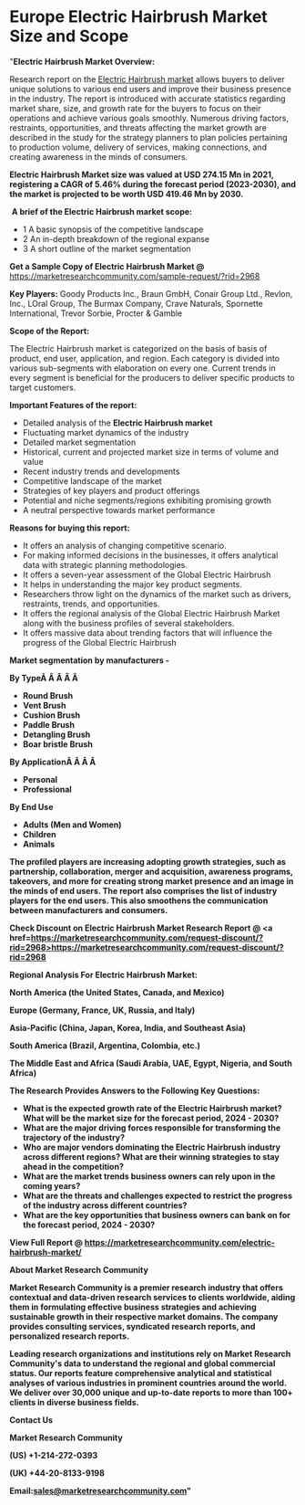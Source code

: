 # Europe Electric Hairbrush Market Size and Scope 
"<strong>Electric Hairbrush Market Overview:</strong>

Research report on the <a href=https://marketresearchcommunity.com/electric-hairbrush-market/>Electric Hairbrush market</a> allows buyers to deliver unique solutions to various end users and improve their business presence in the industry. The report is introduced with accurate statistics regarding market share, size, and growth rate for the buyers to focus on their operations and achieve various goals smoothly. Numerous driving factors, restraints, opportunities, and threats affecting the market growth are described in the study for the strategy planners to plan policies pertaining to production volume, delivery of services, making connections, and creating awareness in the minds of consumers.

<strong>Electric Hairbrush Market size was valued at USD 274.15 Mn in 2021, registering a CAGR of 5.46% during the forecast period (2023-2030), and the market is projected to be worth USD 419.46 Mn by 2030.</strong>

 <Strong>A brief of the Electric Hairbrush market scope:</Strong>
<ul>
 <li>1  A basic synopsis of the competitive landscape</li>
 <li>2  An in-depth breakdown of the regional expanse</li>
 <li>3  A short outline of the market segmentation</li>
</ul>
<strong>Get a Sample Copy of Electric Hairbrush Market @ </b></strong><a href=https://marketresearchcommunity.com/sample-request/?rid=2968><u>https://marketresearchcommunity.com/sample-request/?rid=2968</u></a>

<strong>Key Players:</strong> 
Goody Products Inc., Braun GmbH, Conair Group Ltd., Revlon, Inc., LOral Group, The Burmax Company, Crave Naturals, Spornette International, Trevor Sorbie, Procter &amp; Gamble

<strong>Scope of the Report:</strong>

The Electric Hairbrush market is categorized on the basis of basis of product, end user, application, and region. Each category is divided into various sub-segments with elaboration on every one. Current trends in every segment is beneficial for the producers to deliver specific products to target customers.

<strong><b>Important Features of the report:</b></strong>
<ul>
  <li>Detailed analysis of the <strong><b>Electric Hairbrush </b></strong><strong><b>market</b></strong></li>
  <li>Fluctuating market dynamics of the industry</li>
  <li>Detailed market segmentation</li>
  <li>Historical, current and projected market size in terms of volume and value</li>
  <li>Recent industry trends and developments</li>
  <li>Competitive landscape of the market</li>
  <li>Strategies of key players and product offerings</li>
  <li>Potential and niche segments/regions exhibiting promising growth</li>
  <li>A neutral perspective towards market performance</li>
</ul>
<strong><b>Reasons for buying this report:</b></strong>
<ul>
  <li>It offers an analysis of changing competitive scenario.</li>
  <li>For making informed decisions in the businesses, it offers analytical data with strategic planning methodologies.</li>
  <li>It offers a seven-year assessment of the Global Electric Hairbrush</li>
  <li>It helps in understanding the major key product segments.</li>
  <li>Researchers throw light on the dynamics of the market such as drivers, restraints, trends, and opportunities.</li>
  <li>It offers the regional analysis of the Global Electric Hairbrush Market along with the business profiles of several stakeholders.</li>
  <li>It offers massive data about trending factors that will influence the progress of the Global Electric Hairbrush</li>
</ul>

<strong>Market segmentation by manufacturers -</strong>


<strong><strong>By TypeÂ Â Â Â Â  </strong></h4>
<ul>
 	<li>Round Brush</li>
 	<li>Vent Brush</li>
 	<li>Cushion Brush</li>
 	<li>Paddle Brush</li>
 	<li>Detangling Brush</li>
 	<li>Boar bristle Brush</li>
</ul>
<strong><strong>By ApplicationÂ Â Â Â  </strong></h4>
<ul>
 	<li>Personal</li>
 	<li>Professional</li>
</ul>
<strong><strong>By End Use </strong></h4>
<ul>
 	<li>Adults (Men and Women)</li>
 	<li>Children</li>
 	<li>Animals</li>
</ul>

The profiled players are increasing adopting growth strategies, such as partnership, collaboration, merger and acquisition, awareness programs, takeovers, and more for creating strong market presence and an image in the minds of end users. The report also comprises the list of industry players for the end users. This also smoothens the communication between manufacturers and consumers.

<strong><b>Check Discount on Electric Hairbrush Market Research Report @ </b></strong><a href=https://marketresearchcommunity.com/request-discount/?rid=2968><u>https://marketresearchcommunity.com/request-discount/?rid=2968</u></a>

<strong>Regional Analysis For Electric Hairbrush Market:</strong>

<strong>North America</strong> (the United States, Canada, and Mexico)

<strong>Europe</strong> (Germany, France, UK, Russia, and Italy)

<strong>Asia-Pacific</strong> (China, Japan, Korea, India, and Southeast Asia)

<strong>South America</strong> (Brazil, Argentina, Colombia, etc.)

<strong>The Middle East and Africa</strong> (Saudi Arabia, UAE, Egypt, Nigeria, and South Africa)

<strong>The Research Provides Answers to the Following Key Questions:</strong>
<ul>
 	<li>What is the expected growth rate of the Electric Hairbrush market? What will be the market size for the forecast period, 2024 - 2030?</li>
 	<li>What are the major driving forces responsible for transforming the trajectory of the industry?</li>
 	<li>Who are major vendors dominating the Electric Hairbrush industry across different regions? What are their winning strategies to stay ahead in the competition?</li>
 	<li>What are the market trends business owners can rely upon in the coming years?</li>
 	<li>What are the threats and challenges expected to restrict the progress of the industry across different countries?</li>
 	<li>What are the key opportunities that business owners can bank on for the forecast period, 2024 - 2030?</li>
</ul>

<strong>View Full Report @</strong> <a href=https://marketresearchcommunity.com/electric-hairbrush-market/>https://marketresearchcommunity.com/electric-hairbrush-market/</a>

<strong>About Market Research Community</strong>

Market Research Community is a premier research industry that offers contextual and data-driven research services to clients worldwide, aiding them in formulating effective business strategies and achieving sustainable growth in their respective market domains. The company provides consulting services, syndicated research reports, and personalized research reports.

Leading research organizations and institutions rely on Market Research Community's data to understand the regional and global commercial status. Our reports feature comprehensive analytical and statistical analyses of various industries in prominent countries around the world. We deliver over 30,000 unique and up-to-date reports to more than 100+ clients in diverse business fields.

<strong>Contact Us</strong>

<strong>Market Research Community</strong>

(US) +1-214-272-0393

(UK) +44-20-8133-9198

<strong>Email:</strong>sales@marketresearchcommunity.com"
